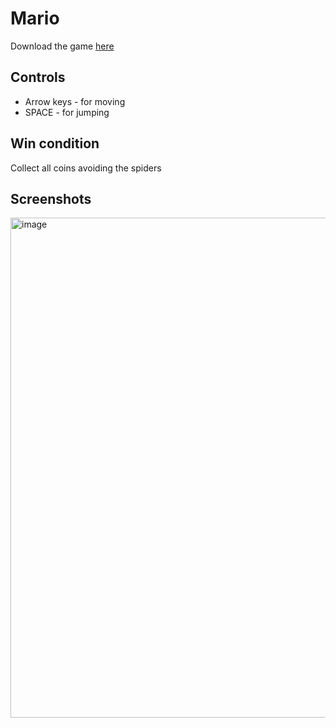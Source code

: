 # Mario
Download the game [here](https://github.com/RipperOnik/Mario/releases)

## Controls
- Arrow keys - for moving
- SPACE - for jumping

## Win condition
Collect all coins avoiding the spiders

## Screenshots
<img width="800" alt="image" src="https://github.com/RipperOnik/Mario/assets/55228345/0097bad8-686f-4d27-8f13-210434d90a67">
